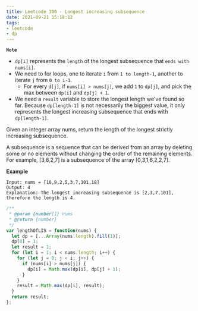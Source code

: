 ```yaml
---
title: Leetcode 300 - Longest increasing subsequence
date: 2021-09-21 15:18:12
tags:
- leetcode
- dp
---
```

**`Note`**
- `dp[i]` represents the `length` of the longest subsequence that `ends with nums[i]`.
- We need to for loops, one to iterate `i` from `1 to length-1`, another to iterate `j` from `0 to i-1`. 
  - For every `d[j]`, if `nums[i] > nums[j]`, we add `1` to `dp[j]`, and pick the max between `dp[i]` and `dp[j] + 1`.
- We need a `result` variable to store the longest length we've found so far. Because `dp[length-1]` is not necessarily the biggest value, it only represents the longest increasing subsequence that ends with `dp[length-1]`.

Given an integer array nums, return the length of the longest strictly increasing subsequence.

A subsequence is a sequence that can be derived from an array by deleting some or no elements without changing the order of the remaining elements. For example, [3,6,2,7] is a subsequence of the array [0,3,1,6,2,2,7].

**Example**
```
Input: nums = [10,9,2,5,3,7,101,18]
Output: 4
Explanation: The longest increasing subsequence is [2,3,7,101], therefore the length is 4.
```

```javascript
/**
 * @param {number[]} nums
 * @return {number}
 */
var lengthOfLIS = function(nums) {
  let dp = [...Array(nums.length).fill(1)];
  dp[0] = 1;
  let result = 1;
  for (let i = 1; i < nums.length; i++) {
    for (let j = 0; j < i; j++) {
      if (nums[i] > nums[j]) {
        dp[i] = Math.max(dp[i], dp[j] + 1);
      }
    }
    result = Math.max(dp[i], result);
  }
  return result;
};
```